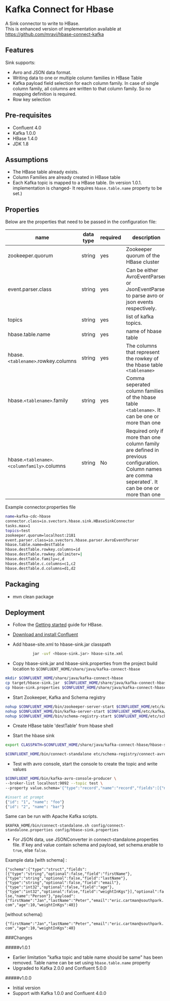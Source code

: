 # Kafka Connect for Hbase

A Sink connector to write to HBase.  
This is enhanced version of implementation available at https://github.com/mravi/hbase-connect-kafka

## Features
Sink supports:
* Avro and JSON data format.
* Writing data to one or multiple column families in HBase Table
* Kafka payload field selection for each column family. In case of single column family, all columns are written to that column family. So no mapping definition is required.
* Row key selection
 
## Pre-requisites
* Confluent 4.0
* Kafka 1.0.0
* HBase 1.4.0
* JDK 1.8

## Assumptions
* The HBase table already exists.
* Column Families are already created in HBase table
* Each Kafka topic is mapped to a HBase table. (In version 1.0.1. implementation is changed- It requires `hbase.table.name` property to be set.)


## Properties

Below are the properties that need to be passed in the configuration file:

name | data type | required | description
-----|-----------|----------|------------
zookeeper.quorum | string | yes | Zookeeper quorum of the HBase cluster
event.parser.class | string | yes | Can be either AvroEventParser or JsonEventParser to parse avro or json events respectively.
topics | string | yes | list of kafka topics.
hbase.table.name | string | yes | name of hbase table
hbase.`<tablename>`.rowkey.columns | string | yes | The columns that represent the rowkey of the hbase table `<tablename>` 
hbase.`<tablename>`.family | string | yes | Comma seperated column families of the hbase table `<tablename>`. It can be one or more than one
hbase.`<tablename>`.`<columnfamily>`.columns | string | No | Required only if more than one column family are defined in previous configuration. Column names are comma seperated`. It can be one or more than one


Example connector.properties file

```bash
name=kafka-cdc-hbase
connector.class=io.svectors.hbase.sink.HBaseSinkConnector
tasks.max=1
topics=test
zookeeper.quorum=localhost:2181
event.parser.class=io.svectors.hbase.parser.AvroEventParser
hbase.table.name=destTable
hbase.destTable.rowkey.columns=id
hbase.destTable.rowkey.delimiter=|
hbase.destTable.family=c,d
hbase.destTable.c.columns=c1,c2
hbase.destTable.d.columns=d1,d2
```

## Packaging
* mvn clean package


## Deployment

* Follow the [Getting started](http://hbase.apache.org/book.html#standalone_dist) guide for HBase.

* [Download and install Confluent](http://www.confluent.io/)

* Add hbase-site.xml to hbase-sink.jar classpath 
```bash
			jar -uvf <hbase-sink.jar> hbase-site.xml
```

* Copy hbase-sink.jar and hbase-sink.properties from the project build location to `$CONFLUENT_HOME/share/java/kafka-connect-hbase`

```bash
mkdir $CONFLUENT_HOME/share/java/kafka-connect-hbase
cp target/hbase-sink.jar  $CONFLUENT_HOME/share/java/kafka-connect-hbase/
cp hbase-sink.properties $CONFLUENT_HOME/share/java/kafka-connect-hbase/
```

* Start Zookeeper, Kafka and Schema registry

```bash
nohup $CONFLUENT_HOME/bin/zookeeper-server-start $CONFLUENT_HOME/etc/kafka/zookeeper.properties &
nohup $CONFLUENT_HOME/bin/kafka-server-start $CONFLUENT_HOME/etc/kafka/server.properties &
nohup $CONFLUENT_HOME/bin/schema-registry-start $CONFLUENT_HOME/etc/schema-registry/schema-registry.properties &"
```

* Create HBase table 'destTable' from hbase shell

* Start the hbase sink

```bash
export CLASSPATH=$CONFLUENT_HOME/share/java/kafka-connect-hbase/hbase-sink.jar

$CONFLUENT_HOME/bin/connect-standalone etc/schema-registry/connect-avro-standalone.properties etc/kafka-connect-hbase/hbase-sink.properties
```

* Test with avro console, start the console to create the topic and write values

```bash
$CONFLUENT_HOME/bin/kafka-avro-console-producer \
--broker-list localhost:9092 --topic test \
--property value.schema='{"type":"record","name":"record","fields":[{"name":"id","type":"int"}, {"name":"name", "type": "string"}]}'
```

```bash
#insert at prompt
{"id": "1", "name": "foo"}
{"id": "2", "name": "bar"}
```

Same can be run with Apache Kafka scripts. 

`$KAFKA_HOME/bin/connect-standalone.sh config/connect-standalone.properties config/hbase-sink.properties`

* For JSON data, use JSONConverter in connect-standalone.properties file. If key and value contain schema and payload, set schema.enable to `true`, else `false`. 

Example data [with schema] : 
  
`
{"schema":{"type":"struct","fields":[{"type":"string","optional":false,"field":"firstName"},{"type":"string","optional":false,"field":"lastName"},{"type":"string","optional":false,"field":"email"},{"type":"int32","optional":false,"field":"age"},{"type":"int32","optional":false,"field":"weightInKgs"}],"optional":false,"name":"Person"},"payload":{"firstName":"Jan","lastName":"Peter","email":"eric.cartman@southpark.com","age":10,"weightInKgs":40}}
`

  [without schema]:
 
 `{"firstName":"Jan","lastName":"Peter","email":"eric.cartman@southpark.com","age":10,"weightInKgs":40}`
 

###Changes

#####v1.0.1
 - Earlier limitation "kafka topic and table name should be same" has been removed. Table name can be set using `hbase.table.name` property  
 - Upgraded to Kafka 2.0.0 and Confluent 5.0.0
 
#####v1.0.0
 - Initial version 
 - Support with Kafka 1.0.0 and Confluent 4.0.0 
 
 

